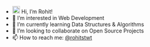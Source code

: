 - <img src="https://raw.githubusercontent.com/MartinHeinz/MartinHeinz/master/wave.gif" width="20px"> Hi, I’m Rohit!
- 👀 I’m interested in Web Development
- 🌱 I’m currently learning Data Structures & Algorithms
- 💞️ I’m looking to collaborate on Open Source Projects
- 📫 How to reach me: [@rohitstwt](https://twitter.com/rohitstwt)

<!---
roh-kumar/roh-kumar is a ✨ special ✨ repository because its `README.md` (this file) appears on your GitHub profile.
You can click the Preview link to take a look at your changes.
--->
